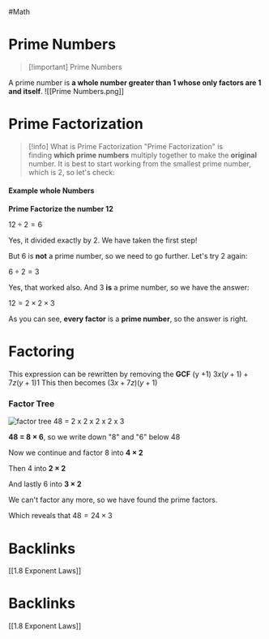 #Math 

# Prime Numbers

> [!important] Prime Numbers
> 
A prime number is **a whole number greater than 1 whose only factors are 1 and itself**.
![[Prime Numbers.png]]


# Prime Factorization
> [!info] What is Prime Factorization
> "Prime Factorization" is finding **which prime numbers** multiply together to make the **original** number.
It is best to start working from the smallest prime number, which is 2, so let's check:
#### Example whole Numbers
**Prime Factorize the number 12**

$12 ÷ 2 = 6$

Yes, it divided exactly by 2. We have taken the first step!

But 6 is **not** a prime number, so we need to go further. Let's try 2 again:

$6 ÷ 2 = 3$

Yes, that worked also. And 3 **is** a prime number, so we have the answer:

$12 = 2 × 2 × 3$

As you can see, **every factor** is a **prime number**, so the answer is right.

# Factoring
This expression can be rewritten by removing the **GCF** (y +1)
$3x(y+1)+7z(y+1)1$ 
This then becomes
$(3x+7z)(y+1)$
### Factor Tree

![factor tree 48 = 2 x 2 x 2 x 2 x 3](https://www.mathsisfun.com/numbers/images/factor-tree-48.svg)

**48 = 8 × 6**, so we write down "8" and "6" below 48

Now we continue and factor 8 into **4 × 2**

Then 4 into **2 × 2**

And lastly 6 into **3 × 2**

We can't factor any more, so we have found the prime factors.

Which reveals that $48 = 24 × 3$




# Backlinks
[[1.8 Exponent Laws]]
















# Backlinks
[[1.8 Exponent Laws]]